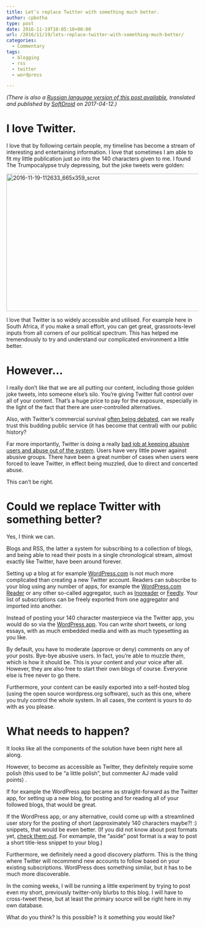 ```yaml
---
title: Let’s replace Twitter with something much better.
author: cpbotha
type: post
date: 2016-11-19T10:05:10+00:00
url: /2016/11/19/lets-replace-twitter-with-something-much-better/
categories:
  - Commentary
tags:
  - blogging
  - rss
  - twitter
  - wordpress

---
```

_(There is also a [Russian language version of this post available][1], translated and published by [SoftDroid][2] on 2017-04-12.)_

# I love Twitter.

I love that by following certain people, my timeline has become a stream of interesting and entertaining information. I love that sometimes I am able to fit my little publication just _so_ into the 140 characters given to me. I found The Trumpocalypse truly depressing, but the joke tweets were golden:

[<img data-attachment-id="2567" data-permalink="https://cpbotha.net/2016/11/19/lets-replace-twitter-with-something-much-better/2016-11-19-112633_665x359_scrot/" data-orig-file="https://cpbotha.net/wp-content/uploads/2016/11/2016-11-19-112633_665x359_scrot.png" data-orig-size="665,359" data-comments-opened="1" data-image-meta="{&quot;aperture&quot;:&quot;0&quot;,&quot;credit&quot;:&quot;&quot;,&quot;camera&quot;:&quot;&quot;,&quot;caption&quot;:&quot;&quot;,&quot;created_timestamp&quot;:&quot;0&quot;,&quot;copyright&quot;:&quot;&quot;,&quot;focal_length&quot;:&quot;0&quot;,&quot;iso&quot;:&quot;0&quot;,&quot;shutter_speed&quot;:&quot;0&quot;,&quot;title&quot;:&quot;&quot;,&quot;orientation&quot;:&quot;0&quot;}" data-image-title="2016-11-19-112633_665x359_scrot" data-image-description="" data-medium-file="https://cpbotha.net/wp-content/uploads/2016/11/2016-11-19-112633_665x359_scrot-300x162.png" data-large-file="https://cpbotha.net/wp-content/uploads/2016/11/2016-11-19-112633_665x359_scrot.png" class="alignnone size-full wp-image-2567" src="https://cpbotha.net/wp-content/uploads/2016/11/2016-11-19-112633_665x359_scrot.png" alt="2016-11-19-112633_665x359_scrot" width="665" height="359" srcset="https://cpbotha.net/wp-content/uploads/2016/11/2016-11-19-112633_665x359_scrot.png 665w, https://cpbotha.net/wp-content/uploads/2016/11/2016-11-19-112633_665x359_scrot-300x162.png 300w" sizes="(max-width: 709px) 85vw, (max-width: 909px) 67vw, (max-width: 984px) 61vw, (max-width: 1362px) 45vw, 600px" />][3]

I love that Twitter is so widely accessible and utilised. For example here in South Africa, if you make a small effort, you can get great, grassroots-level inputs from all corners of our political spectrum. This has helped me tremendously to try and understand our complicated environment a little better.

# However&#8230;

I really don&#8217;t like that we are all putting our content, including those golden joke tweets, into someone else&#8217;s silo. You&#8217;re giving Twitter full control over all of your content. That&#8217;s a huge price to pay for the exposure, especially in the light of the fact that there are user-controlled alternatives.

Also, with Twitter&#8217;s commercial survival [often being debated][4], can we really trust this budding public service (it has become that central) with our public history?

Far more importantly, Twitter is doing a really [bad job at keeping abusive users and abuse out of the system][5]. Users have very little power against abusive groups. There have been a great number of cases when users were forced to leave Twitter, in effect being muzzled, due to direct and concerted abuse.

This can&#8217;t be right.

# Could we replace Twitter with something better?

Yes, I think we can.

Blogs and RSS, the latter a system for subscribing to a collection of blogs, and being able to read their posts in a single chronological stream, almost exactly like Twitter, have been around forever.

Setting up a blog at for example [WordPress.com][6] is not much more complicated than creating a new Twitter account. Readers can subscribe to your blog using any number of apps, for example the [WordPress.com Reader][7] or any other so-called aggregator, such as [Inoreader][8] or [Feedly][9]. Your list of subscriptions can be freely exported from one aggregator and imported into another.

Instead of posting your 140 character masterpiece via the Twitter app, you would do so via the [WordPress app][10]. You can write short tweets, or long essays, with as much embedded media and with as much typesetting as you like.

By default, you have to moderate (approve or deny) comments on any of your posts. Bye-bye abusive users. In fact, you&#8217;re able to muzzle _them_, which is how it should be. This is _your_ content and _your_ voice after all. However, they are also free to start their own blogs of course. Everyone else is free never to go there.

Furthermore, your content can be easily exported into a self-hosted blog (using the open source wordpress.org software), such as this one, where you truly control the whole system. In all cases, the content is yours to do with as you please.

# What needs to happen?

It looks like all the components of the solution have been right here all along.

However, to become as accessible as Twitter, they definitely require some polish (this used to be &#8220;a little polish&#8221;, but commenter AJ made valid points) .

If for example the WordPress app became as straight-forward as the Twitter app, for setting up a new blog, for posting and for reading all of your followed blogs, that would be great.

If the WordPress app, or any alternative, could come up with a streamlined user story for the posting of short (approximately 140 characters maybe?! :) snippets, that would be even better. (If you did not know about post formats yet, [check them out][11]. For exmample, the &#8220;aside&#8221; post format is a way to post a short title-less snippet to your blog.)

Furthermore, we definitely need a good discovery platform. This is the thing where Twitter will recommend new accounts to follow based on your existing subscriptions. WordPress does something similar, but it has to be much more discoverable.

In the coming weeks, I will be running a little experiment by trying to post even my short, previously twitter-only blurbs to this blog. I will have to cross-tweet these, but at least the primary source will be right here in my own database.

What do you think? Is this possible? Is it something you would like?

 [1]: http://softdroid.net/chem-zamenit-twitter-alternativa
 [2]: http://softdroid.net/
 [3]: https://twitter.com/AFLNow/status/796210777241710592
 [4]: http://www.huffingtonpost.com/david-giannetto/the-future-of-twitter-sta_b_9232280.html
 [5]: http://www.theverge.com/2016/10/19/13328380/twitter-abuse-disney-salesforce-bids-pulled
 [6]: https://wordpress.com/
 [7]: https://en.blog.wordpress.com/2013/05/29/wordpress-reader/
 [8]: http://www.inoreader.com/
 [9]: https://feedly.com/i/welcome
 [10]: https://apps.wordpress.com/mobile/
 [11]: https://en.support.wordpress.com/posts/post-formats/